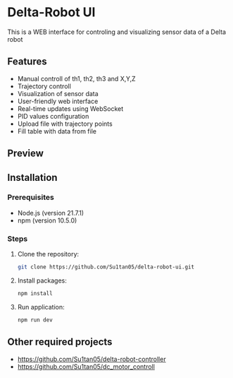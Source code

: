 # Delta-Robot UI
This is a WEB interface for controling and visualizing sensor data of a Delta robot

## Features
- Manual controll of th1, th2, th3 and X,Y,Z
- Trajectory controll
- Visualization of sensor data
- User-friendly web interface
- Real-time updates using WebSocket
- PID values configuration
- Upload file with trajectory points
- Fill table with data from file

## Preview


## Installation

### Prerequisites

- Node.js (version 21.7.1)
- npm (version 10.5.0)

### Steps

1. Clone the repository:
   ```bash
   git clone https://github.com/Su1tan05/delta-robot-ui.git

2. Install packages:
   ```bash
   npm install

3. Run application:
   ```bash
   npm run dev

## Other required projects
- https://github.com/Su1tan05/delta-robot-controller
- https://github.com/Su1tan05/dc_motor_controll

